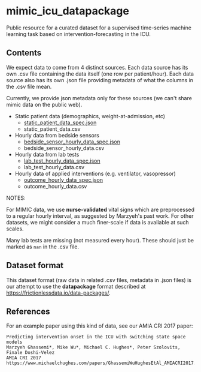 # mimic_icu_datapackage

Public resource for a curated dataset for a supervised time-series machine learning task based on intervention-forecasting in the ICU.

## Contents

We expect data to come from 4 distinct sources. Each data source has its own .csv file containing the data itself (one row per patient/hour). Each data source also has its own .json file providing metadata of what the columns in the .csv file mean.

Currently, we provide json metadata only for these sources (we can't share mimic data on the public web).

* Static patient data (demographics, weight-at-admission, etc)
    * [static_patient_data_spec.json](static_patient_data_spec.json)
    * static_patient_data.csv
* Hourly data from bedside sensors
    * [bedside_sensor_hourly_data_spec.json](bedside_sensor_hourly_data_spec.json)
    * bedside_sensor_hourly_data.csv
* Hourly data from lab tests
    * [lab_test_hourly_data_spec.json](lab_test_hourly_data_spec.json)
    * lab_test_hourly_data.csv
* Hourly data of applied interventions (e.g. ventilator, vasopressor)
    * [outcome_hourly_data_spec.json](outcome_hourly_data_spec.json)
    * outcome_hourly_data.csv

NOTES:

For MIMIC data, we use **nurse-validated** vital signs which are preprocessed to a regular hourly interval, as suggested by Marzyeh's past work. For other datasets, we might consider a much finer-scale if data is available at such scales.

Many lab tests are missing (not measured every hour). These should just be marked as `nan` in the .csv file.

## Dataset format

This dataset format (raw data in related .csv files, metadata in .json files) is our attempt to use the **datapackage** format described at https://frictionlessdata.io/data-packages/.

## References

For an example paper using this kind of data, see our AMIA CRI 2017 paper:

```
Predicting intervention onset in the ICU with switching state space models
Marzyeh Ghassemi*, Mike Wu*, Michael C. Hughes*, Peter Szolovits, Finale Doshi-Velez
AMIA CRI 2017
https://www.michaelchughes.com/papers/GhassemiWuHughesEtAl_AMIACRI2017.pdf
```


